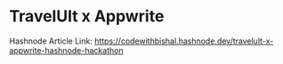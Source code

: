 # TravelUlt x Appwrite
Hashnode Article Link: https://codewithbishal.hashnode.dev/travelult-x-appwrite-hashnode-hackathon